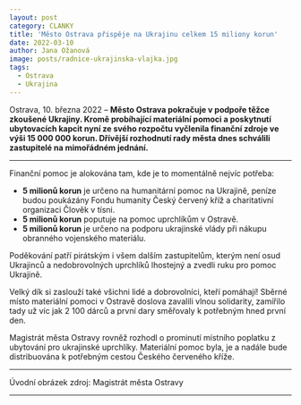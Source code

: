 ```yaml
---
layout: post
category: CLANKY
title: 'Město Ostrava přispěje na Ukrajinu celkem 15 miliony korun'			
date: 2022-03-10
author: Jana Ožanová
image: posts/radnice-ukrajinska-vlajka.jpg
tags:				
  - Ostrava
  - Ukrajina
---
```


Ostrava, 10. března 2022 – **Město Ostrava pokračuje v podpoře těžce zkoušené Ukrajiny. Kromě probíhající materiální pomoci a poskytnutí ubytovacích kapcit nyní ze svého rozpočtu vyčlenila finanční zdroje ve výši 15 000 000 korun. Dřívější rozhodnutí rady města dnes schválili zastupitelé na mimořádném jednání.**

<hr />

Finanční pomoc je alokována tam, kde je to momentálně nejvíc potřeba:
* **5 milionů korun** je určeno na humanitární pomoc  na Ukrajině, peníze budou poukázány Fondu humanity Český červený kříž a charitativní organizaci Člověk v tísni.
* **5 milionů korun** poputuje na pomoc uprchlíkům v Ostravě.
* **5 milionů korun** je určeno na podporu ukrajinské vlády při nákupu obranného vojenského materiálu.

Poděkování patří pirátským i všem dalším zastupitelům, kterým není osud Ukrajinců a nedobrovolných uprchlíků lhostejný a zvedli ruku pro pomoc Ukrajině.

Velký dík si zaslouží také všichni lidé a dobrovolníci, kteří pomáhají! Sběrné místo materiální pomoci v Ostravě  doslova zavalili vlnou solidarity, zamířilo tady už víc jak 2 100 dárců a první dary směřovaly k potřebným hned první den.

Magistrát města Ostravy rovněž rozhodl o prominutí místního poplatku z ubytování pro ukrajinské uprchlíky. Materiální pomoc byla, je a nadále bude distribuována k potřebným cestou Českého červeného kříže.

---

Úvodní obrázek zdroj: Magistrát města Ostravy

- - -
